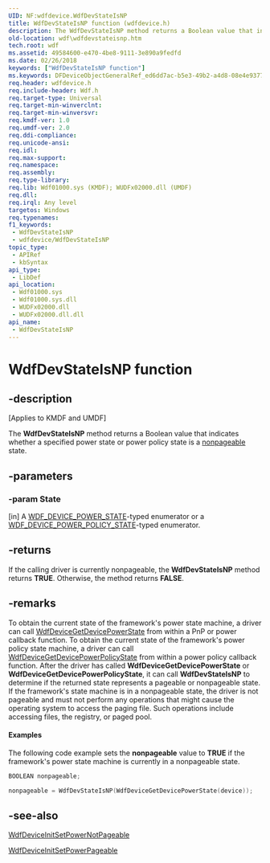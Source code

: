```yaml
---
UID: NF:wdfdevice.WdfDevStateIsNP
title: WdfDevStateIsNP function (wdfdevice.h)
description: The WdfDevStateIsNP method returns a Boolean value that indicates whether a specified power state or power policy state is a nonpageable state.
old-location: wdf\wdfdevstateisnp.htm
tech.root: wdf
ms.assetid: 49584600-e470-4be8-9111-3e890a9fedfd
ms.date: 02/26/2018
keywords: ["WdfDevStateIsNP function"]
ms.keywords: DFDeviceObjectGeneralRef_ed6dd7ac-b5e3-49b2-a4d8-08e4e9377321.xml, WdfDevStateIsNP, WdfDevStateIsNP method, kmdf.wdfdevstateisnp, wdf.wdfdevstateisnp, wdfdevice/WdfDevStateIsNP
req.header: wdfdevice.h
req.include-header: Wdf.h
req.target-type: Universal
req.target-min-winverclnt: 
req.target-min-winversvr: 
req.kmdf-ver: 1.0
req.umdf-ver: 2.0
req.ddi-compliance: 
req.unicode-ansi: 
req.idl: 
req.max-support: 
req.namespace: 
req.assembly: 
req.type-library: 
req.lib: Wdf01000.sys (KMDF); WUDFx02000.dll (UMDF)
req.dll: 
req.irql: Any level
targetos: Windows
req.typenames: 
f1_keywords:
 - WdfDevStateIsNP
 - wdfdevice/WdfDevStateIsNP
topic_type:
 - APIRef
 - kbSyntax
api_type:
 - LibDef
api_location:
 - Wdf01000.sys
 - Wdf01000.sys.dll
 - WUDFx02000.dll
 - WUDFx02000.dll.dll
api_name:
 - WdfDevStateIsNP
---
```


# WdfDevStateIsNP function


## -description

<p class="CCE_Message">[Applies to KMDF and UMDF]</p>

The <b>WdfDevStateIsNP</b> method returns a Boolean value that indicates whether a specified power state or power policy state is a <a href="https://docs.microsoft.com/windows-hardware/drivers/wdf/creating-pageable-code-in-a-kmdf-driver">nonpageable</a> state.

## -parameters

### -param State 

[in]
A <a href="https://docs.microsoft.com/windows-hardware/drivers/ddi/wdfdevice/ne-wdfdevice-_wdf_device_power_state">WDF_DEVICE_POWER_STATE</a>-typed enumerator or a <a href="https://docs.microsoft.com/windows-hardware/drivers/ddi/wdfdevice/ne-wdfdevice-_wdf_device_power_policy_state">WDF_DEVICE_POWER_POLICY_STATE</a>-typed enumerator.

## -returns

If the calling driver is currently nonpageable, the <b>WdfDevStateIsNP</b> method returns <b>TRUE</b>. Otherwise, the method returns <b>FALSE</b>.

## -remarks

To obtain the current state of the framework's power state machine, a driver can call <a href="https://docs.microsoft.com/windows-hardware/drivers/ddi/wdfdevice/nf-wdfdevice-wdfdevicegetdevicepowerstate">WdfDeviceGetDevicePowerState</a> from within a PnP or power callback function. To obtain the current state of the framework's power policy state machine, a driver can call <a href="https://docs.microsoft.com/windows-hardware/drivers/ddi/wdfdevice/nf-wdfdevice-wdfdevicegetdevicepowerpolicystate">WdfDeviceGetDevicePowerPolicyState</a> from within a power policy callback function. After the driver has called <b>WdfDeviceGetDevicePowerState</b> or <b>WdfDeviceGetDevicePowerPolicyState</b>, it can call <b>WdfDevStateIsNP</b> to determine if the returned state represents a pageable or nonpageable state. If the framework's state machine is in a nonpageable state, the driver is not pageable and must not perform any operations that might cause the operating system to access the paging file. Such operations include accessing files, the registry, or paged pool. 


#### Examples

The following code example sets the <b>nonpageable</b> value to <b>TRUE</b> if the framework's power state machine is currently in a nonpageable state.

```cpp
BOOLEAN nonpageable;

nonpageable = WdfDevStateIsNP(WdfDeviceGetDevicePowerState(device));
```

## -see-also

<a href="https://docs.microsoft.com/windows-hardware/drivers/ddi/wdfdevice/nf-wdfdevice-wdfdeviceinitsetpowernotpageable">WdfDeviceInitSetPowerNotPageable</a>



<a href="https://docs.microsoft.com/windows-hardware/drivers/ddi/wdfdevice/nf-wdfdevice-wdfdeviceinitsetpowerpageable">WdfDeviceInitSetPowerPageable</a>

